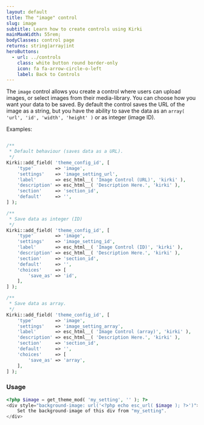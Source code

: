 ```yaml
---
layout: default
title: The "image" control
slug: image
subtitle: Learn how to create controls using Kirki
mainMaxWidth: 55rem;
bodyClasses: control page
returns: string|array|int
heroButtons:
  - url: ../controls
    class: white button round border-only
    icon: fa fa-arrow-circle-o-left
    label: Back to Controls
---
```


The `image` control allows you create a control where users can upload images, or select images from their media-library.
You can choose how you want your data to be saved. By default the control saves the URL of the image as a string, but you have the ability to save the data as an `array( 'url', 'id', 'width', 'height' )` or as integer (image ID).

Examples:

```php

/**
 * Default behaviour (saves data as a URL).
 */
Kirki::add_field( 'theme_config_id', [
	'type'        => 'image',
	'settings'    => 'image_setting_url',
	'label'       => esc_html__( 'Image Control (URL)', 'kirki' ),
	'description' => esc_html__( 'Description Here.', 'kirki' ),
	'section'     => 'section_id',
	'default'     => '',
] );

/**
 * Save data as integer (ID)
 */
Kirki::add_field( 'theme_config_id', [
	'type'        => 'image',
	'settings'    => 'image_setting_id',
	'label'       => esc_html__( 'Image Control (ID)', 'kirki' ),
	'description' => esc_html__( 'Description Here.', 'kirki' ),
	'section'     => 'section_id',
	'default'     => '',
	'choices'     => [
		'save_as' => 'id',
	],
] );

/**
 * Save data as array.
 */
Kirki::add_field( 'theme_config_id', [
	'type'        => 'image',
	'settings'    => 'image_setting_array',
	'label'       => esc_html__( 'Image Control (array)', 'kirki' ),
	'description' => esc_html__( 'Description Here.', 'kirki' ),
	'section'     => 'section_id',
	'default'     => '',
	'choices'     => [
		'save_as' => 'array',
	],
] );
```

### Usage

```php
<?php $image = get_theme_mod( 'my_setting', '' ); ?>
<div style="background-image: url('<?php echo esc_url( $image ); ?>')">
	Set the background-image of this div from "my_setting".
</div>
```
